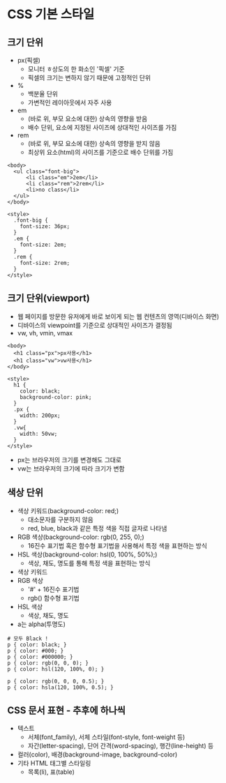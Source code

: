 # CSS 기본 스타일
## 크기 단위
- px(픽셀)
    - 모니터 ㅎ상도의 한 화소인 '픽셀' 기준
    - 픽셀의 크기는 변하지 않기 때문에 고정적인 단위
- %
    - 백분율 단위
    - 가변적인 레이아웃에서 자주 사용
- em
    - (바로 위, 부모 요소에 대한) 상속의 영향을 받음
    - 배수 단위, 요소에 지정된 사이즈에 상대적인 사이즈를 가짐
- rem
    - (바로 위, 부모 요소에 대한) 상속의 영향을 받지 않음
    - 최상위 요소(html)의 사이즈를 기준으로 배수 단위를 가짐
```
<body>
  <ul class="font-big">
      <li class="em">2em</li>
      <li class="rem">2rem</li>
      <li>no class</li>
  </ul>
</body>
```
```
<style>
  .font-big {
    font-size: 36px;
  }
  .em {
    font-size: 2em;
  }
  .rem {
    font-size: 2rem;
  }
</style>
```

## 크기 단위(viewport)
- 웹 페이지를 방문한 유저에게 바로 보이게 되는 웹 컨텐츠의 영역(디바이스 화면)
- 디바이스의 viewpoint를 기준으로 상대적인 사이즈가 결정됨
- vw, vh, vmin, vmax
```
<body>
  <h1 class="px">px사용</h1>
  <h1 class="vw">vw사용</h1>
</body>
```
```
<style>
  h1 {
    color: black;
    background-color: pink;
  }
  .px {
    width: 200px;
  }
  .vw{
    width: 50vw;
  }
</style>
```
- px는 브라우저의 크기를 변경해도 그대로
- vw는 브라우저의 크기에 따라 크기가 변함

## 색상 단위
- 색상 키워드(background-color: red;)
    - 대소문자를 구분하지 않음
    - red, blue, black과 같은 특정 색을 직접 글자로 나타냄
- RGB 색상(background-color: rgb(0, 255, 0);)
    - 16진수 표기법 혹은 함수형 표기법을 사용해서 특정 색을 표현하는 방식
- HSL 색상(background-color: hsl(0, 100%, 50%);)
    - 색상, 채도, 명도를 통해 특정 색을 표현하는 방식
- 색상 키워드
- RGB 색상
    - '#' + 16진수 표기법
    - rgb() 함수형 표기법
- HSL 색상
    - 색상, 채도, 명도
- a는 alpha(투명도)
```
# 모두 Black !
p { color: black; }
p { color: #000; }
p { color: #000000; }
p { color: rgb(0, 0, 0); }
p { color: hsl(120, 100%, 0); }

p { color: rgb(0, 0, 0, 0.5); }
p { color: hsla(120, 100%, 0.5); }
```

## CSS 문서 표현 - 추후에 하나씩
- 텍스트
    - 서체(font_family), 서체 스타일(font-style, font-weight 등)
    - 자간(letter-spacing), 단어 간격(word-spacing), 행간(line-height) 등
- 컬러(color), 배경(background-image, background-color)
- 기타 HTML 태그별 스타일링
    - 목록(li), 표(table)
